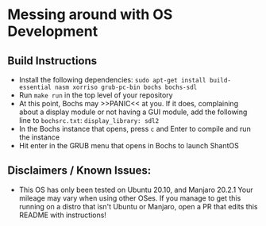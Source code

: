 # Messing around with OS Development
## Build Instructions
 - Install the following dependencies: `sudo apt-get install build-essential nasm xorriso grub-pc-bin bochs bochs-sdl`
 - Run `make run` in the top level of your repository
 - At this point, Bochs may \>\>PANIC\<\< at you. If it does, complaining about a display module or not having a GUI module, add the following line to `bochsrc.txt`: `display_library: sdl2`
 - In the Bochs instance that opens, press `c` and Enter to compile and run the instance
 - Hit enter in the GRUB menu that opens in Bochs to launch ShantOS
## Disclaimers / Known Issues:
 - This OS has only been tested on Ubuntu 20.10, and Manjaro 20.2.1 Your mileage may vary when using other OSes. 
 If you manage to get this running on a distro that isn't Ubuntu or Manjaro, open a PR that edits this README
 with instructions!
